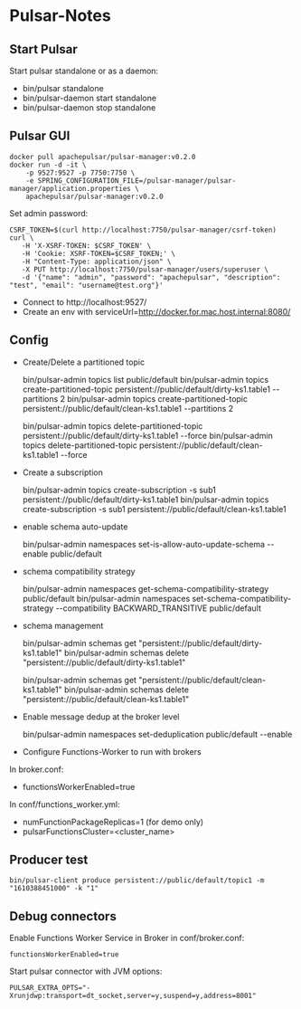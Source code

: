# Pulsar-Notes

## Start Pulsar

Start pulsar standalone or as a daemon:
* bin/pulsar standalone
* bin/pulsar-daemon start standalone
* bin/pulsar-daemon stop standalone

## Pulsar GUI

    docker pull apachepulsar/pulsar-manager:v0.2.0
    docker run -d -it \
        -p 9527:9527 -p 7750:7750 \
        -e SPRING_CONFIGURATION_FILE=/pulsar-manager/pulsar-manager/application.properties \
        apachepulsar/pulsar-manager:v0.2.0

Set admin password:

    CSRF_TOKEN=$(curl http://localhost:7750/pulsar-manager/csrf-token)
    curl \
       -H 'X-XSRF-TOKEN: $CSRF_TOKEN' \
       -H 'Cookie: XSRF-TOKEN=$CSRF_TOKEN;' \
       -H "Content-Type: application/json" \
       -X PUT http://localhost:7750/pulsar-manager/users/superuser \
       -d '{"name": "admin", "password": "apachepulsar", "description": "test", "email": "username@test.org"}'


* Connect to http://localhost:9527/
* Create an env with serviceUrl=http://docker.for.mac.host.internal:8080/

## Config

* Create/Delete a partitioned topic

    bin/pulsar-admin topics list public/default
    bin/pulsar-admin topics create-partitioned-topic persistent://public/default/dirty-ks1.table1 --partitions 2
    bin/pulsar-admin topics create-partitioned-topic persistent://public/default/clean-ks1.table1 --partitions 2
    
    bin/pulsar-admin topics delete-partitioned-topic persistent://public/default/dirty-ks1.table1 --force
    bin/pulsar-admin topics delete-partitioned-topic persistent://public/default/clean-ks1.table1 --force

* Create a subscription

    bin/pulsar-admin topics create-subscription -s sub1 persistent://public/default/dirty-ks1.table1
    bin/pulsar-admin topics create-subscription -s sub1 persistent://public/default/clean-ks1.table1

* enable schema auto-update

    bin/pulsar-admin namespaces set-is-allow-auto-update-schema --enable public/default

* schema compatibility strategy

    bin/pulsar-admin namespaces get-schema-compatibility-strategy public/default
    bin/pulsar-admin namespaces set-schema-compatibility-strategy --compatibility BACKWARD_TRANSITIVE public/default    

* schema management

    bin/pulsar-admin schemas get "persistent://public/default/dirty-ks1.table1"
    bin/pulsar-admin schemas delete "persistent://public/default/dirty-ks1.table1"

    bin/pulsar-admin schemas get "persistent://public/default/clean-ks1.table1"
    bin/pulsar-admin schemas delete "persistent://public/default/clean-ks1.table1"

* Enable message dedup at the broker level

    bin/pulsar-admin namespaces set-deduplication public/default --enable

* Configure Functions-Worker to run with brokers

In broker.conf:
* functionsWorkerEnabled=true

In conf/functions_worker.yml:
* numFunctionPackageReplicas=1 (for demo only)
* pulsarFunctionsCluster=<cluster_name>

## Producer test

    bin/pulsar-client produce persistent://public/default/topic1 -m "1610388451000" -k "1"


## Debug connectors

Enable Functions Worker Service in Broker in conf/broker.conf:

    functionsWorkerEnabled=true

Start pulsar connector with JVM options:

    PULSAR_EXTRA_OPTS="-Xrunjdwp:transport=dt_socket,server=y,suspend=y,address=8001"
